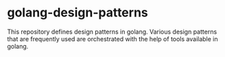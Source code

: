 # golang-design-patterns
This repository defines design patterns in golang. Various design patterns that are frequently used are orchestrated with the help of tools available in golang.
